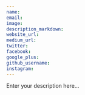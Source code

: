 ```yaml
---
name:
email:
image:
description_markdown:
website_url:
medium_url:
twitter:
facebook:
google_plus:
github_username:
instagram:
---
```


Enter your description here...
